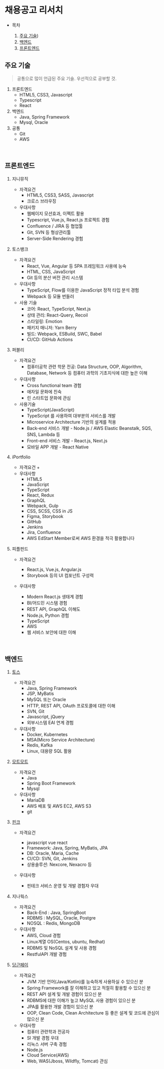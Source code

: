 # 채용공고 리서치
* 목차

    1. [주요 기술](#주요-기술))
    2. [백엔드](#백엔드)
    3. [프론트엔드](#프론트엔드)

## 주요 기술
> 공통으로 많이 언급된 주요 기술. 우선적으로 공부할 것.
1. 프론트엔드
    * HTML5, CSS3, Javascript
    * Typescript
    * React
2. 백엔드
    * Java, Spring Framework
    * Mysql, Oracle
3. 공통
    * Git
    * AWS

<br>

## 프론트엔드

1. 지니뮤직
    * 자격요건
        + HTML5, CSS3, SASS, Javascript
        + 크로스 브라우징
    * 우대사항
        + 웹페이지 모션효과, 이펙트 활용
        + Typescript, Vue.js, React.js 프로젝트 경험
        + Confluence / JIRA 등 협업툴
        +  Git, SVN 등 형상관리툴 
        + Server-Side Rendering 경험

2. 토스뱅크
    * 자격요건
        + React, Vue, Angular 등 SPA 프레임워크 사용에 능숙
        + HTML, CSS, JavaScript
        + Git 등의 분산 버전 관리 시스템
    * 우대사항
        + TypeScript, Flow를 이용한 JavaScript 정적 타입 분석 경험
        + Webpack 등 모듈 번들러
    * 사용 기술
        + 코어: React, TypeScript, Next.js
        + 상태 관리: React-Query, Recoil
        + 스타일링: Emotion
        + 패키지 매니저: Yarn Berry
        + 빌드: Webpack, ESBuild, SWC, Babel
        + CI/CD: GitHub Actions

3. 퍼블리
    * 자격요건
        + 컴퓨터공학 관련 학문 전공: Data Structure, OOP, Algorithm, Database, Network 등 컴퓨터 과학의 기초지식에 대한 높은 이해
    * 우대사항
        + Cross functional team 경험
        + 애자일 문화에 친숙
        + 린 스타트업 문화에 관심
    * 사용기술
        + TypeScript(JavaScript)
        + TypeScript 를 사용하여 대부분의 서비스를 개발
        + Microservice Architecture 기반의 설계를 적용
        + Back-end 서비스 개발 - Node.js / AWS Elastic Beanstalk, SQS, SNS, Lambda 등
        + Front-end 서비스 개발 - React.js, Next.js
        + 모바일 APP 개발 - React Native

4. iPortfolio
    * 자격요건
        + 
    * 우대사항
        + HTML5
        + JavaScript
        + TypeScript
        + React, Redux
        + GraphQL
        + Webpack, Gulp
        + CSS, SCSS, CSS in JS
        + Figma, Storybook
        + GitHub
        + Jenkins
        + Jira, Confluence
        + AWS EdStart Member로써 AWS 환경을 적극 활용합니다

5. 피플펀드
    * 자격요건
        + React.js, Vue.js, Angular.js
        + Storybook 등의 UI 컴포넌트 구성력

    * 우대사항
        * Modern React.js 생태계 경험
        * BI/어드민 시스템 경험
        * REST API, GraphQL 이해도
        * Node.js, Python 경험
        * TypeScript
        * AWS
        * 웹 서비스 보안에 대한 이해

<br>

## 백엔드

1. [토스](https://programmers.co.kr/job_positions/11369?by_theme=true)
    * 자격요건
        - Java, Spring Framework
        - JSP, MyBatis
        - MySQL 또는 Oracle
        - HTTP, REST API, OAuth 프로토콜에 대한 이해
        - SVN, Git
        - Javascript, jQuery
        - 외부시스템 EAI 연계 경험
    * 우대사항
        - Docker, Kubernetes
        - MSA(Micro Service Architecture)
        - Redis, Kafka
        - Linux, 대용량 SQL 활용

2. [모트모트](https://programmers.co.kr/job_positions/10004?by_theme=true)
    * 자격요건
        + Java
        + Spring Boot Framework
        + Mysql
    * 우대사항
        + MariaDB
        + AWS 배포 및 AWS EC2, AWS S3
        + git

5. [핀크](https://programmers.co.kr/job_positions/8883?by_theme=true)
    * 자격요건 
        - javascript vue react
        - Framework: Java, Spring, MyBatis, JPA
        - DB: Oracle, Maria, Cache
        - CI/CD: SVN, Git, Jenkins
        - 상용솔루션: Nexcore, Nexacro 등

    * 우대사항
        - 핀테크 서비스 운영 및 개발 경험자 우대

4. 지나웍스
    * 자격요건
        - Back-End : Java, SpringBoot
        - RDBMS : MySQL, Oracle, Postgre
        - NOSQL : Redis, MongoDB
    * 우대사항
        - AWS, Cloud 경험
        - Linux계열 OS(Centos, ubuntu, Redhat)
        - RDBMS 및 NoSQL 설계 및 사용 경험
        - RestfulAPI 개발 경험

6. [당근페이](https://programmers.co.kr/job_positions/11664?by_theme=true)
    * 자격요건
        - JVM 기반 언어(Java/Kotlin)를 능숙하게 사용하실 수 있으신 분
        - Spring Framework를 잘 이해하고 있고 적절히 활용할 수 있으신 분
        - REST API 설계 및 개발 경험이 있으신 분
        - RDBMS에 대한 이해가 높고 MySQL 사용 경험이 있으신 분
        - JPA를 활용한 개발 경험이 있으신 분
        - OOP, Clean Code, Clean Architecture 등 좋은 설계 및 코드에 관심이 많으신 분
    * 우대사항
        + 컴퓨터 관련학과 전공자
        + SI 개발 경험 우대
        + 리눅스 서버 구축 경험
        + Node.js
        + Cloud Service(AWS)
        + Web, WAS(Jboss, Wildfly, Tomcat) 관심
